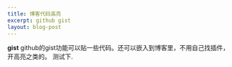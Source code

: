 ```yaml
---
title: 博客代码高亮
excerpt: github gist
layout: blog-post
---
```

**gist**
github的gist功能可以贴一些代码。还可以嵌入到博客里，不用自己找插件，开高亮之类的。
测试下.
<script src="https://gist.github.com/1341270.js"> </script>
